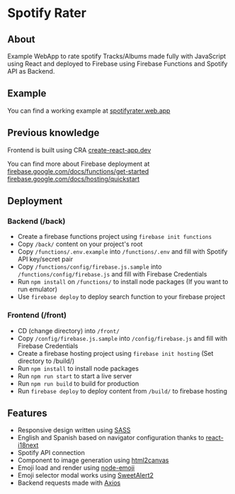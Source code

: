 # Spotify Rater

## About
Example WebApp to rate spotify Tracks/Albums made fully with JavaScript using React and deployed to Firebase using Firebase Functions and Spotify API as Backend.

## Example
You can find a working example at [spotifyrater.web.app](https://spotifyrater.web.app/)

## Previous knowledge
Frontend is built using CRA
[create-react-app.dev](https://create-react-app.dev/)

You can find more about Firebase deployment at
[firebase.google.com/docs/functions/get-started](https://firebase.google.com/docs/functions/get-started)
[firebase.google.com/docs/hosting/quickstart](https://firebase.google.com/docs/hosting/quickstart)

## Deployment
### Backend (/back)
- Create a firebase functions project using `firebase init functions`
- Copy `/back/` content on your project's root
- Copy `/functions/.env.example` into `/functions/.env` and fill with Spotify API key/secret pair
- Copy `/functions/config/firebase.js.sample` into `/functions/config/firebase.js` and fill with Firebase Credentials
- Run `npm install` on `/functions/` to install node packages (If you want to run emulator)
- Use `firebase deploy` to deploy search function to your firebase project

### Frontend (/front)
- CD (change directory) into `/front/`
- Copy `/config/firebase.js.sample` into `/config/firebase.js` and fill with Firebase Credentials
- Create a firebase hosting project using `firebase init hosting` (Set directory to /build/)
- Run `npm install` to install node packages
- Run `npm run start` to start a live server
- Run `npm run build` to build for production
- Run `firebase deploy` to deploy content from `/build/` to firebase hosting

## Features
- Responsive design written using [SASS](https://sass-lang.com/)
- English and Spanish based on navigator configuration thanks to [react-i18next](https://github.com/i18next/react-i18next/)
- Spotify API connection
- Component to image generation using [html2canvas](https://html2canvas.hertzen.com/)
- Emoji load and render using [node-emoji](https://github.com/omnidan/node-emoji)
- Emoji selector modal works using [SweetAlert2](https://sweetalert2.github.io/)
- Backend requests made with [Axios](https://axios-http.com/docs/intro)